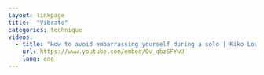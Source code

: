 ```yaml
---
layout: linkpage
title:  "Vibrato"
categories: technique
videos:
  - title: "How to avoid embarrassing yourself during a solo | Kiko Loureiro"
    url: https://www.youtube.com/embed/Qv_qbzSFYwU
    lang: eng
---
```

